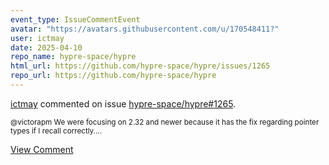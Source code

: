 ```yaml
---
event_type: IssueCommentEvent
avatar: "https://avatars.githubusercontent.com/u/170548411?"
user: ictmay
date: 2025-04-10
repo_name: hypre-space/hypre
html_url: https://github.com/hypre-space/hypre/issues/1265
repo_url: https://github.com/hypre-space/hypre
---
```


<a href='https://github.com/ictmay' target='_blank'>ictmay</a> commented on issue <a href='https://github.com/hypre-space/hypre/issues/1265' target='_blank'>hypre-space/hypre#1265</a>.

<small>@victorapm We were focusing on 2.32 and newer because it has the fix regarding pointer types if I recall correctly....</small>

<a href='https://github.com/hypre-space/hypre/issues/1265' target='_blank'>View Comment</a>